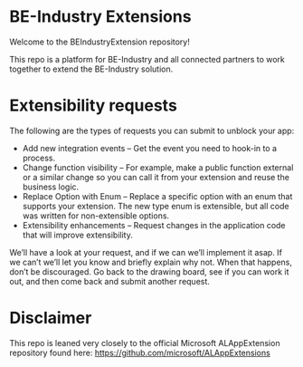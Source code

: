 # BE-Industry Extensions
Welcome to the BEIndustryExtension repository!

This repo is a platform for BE-Industry and all connected partners to work together to extend the BE-Industry solution. 

# Extensibility requests

The following are the types of requests you can submit to unblock your app:

* Add new integration events – Get the event you need to hook-in to a process.
* Change function visibility – For example, make a public function external or a similar change so you can call it from your extension and reuse the business logic.
* Replace Option with Enum – Replace a specific option with an enum that supports your extension. The new type enum is extensible, but all code was written for non-extensible options.
* Extensibility enhancements – Request changes in the application code that will improve extensibility.

We’ll have a look at your request, and if we can we’ll implement it asap. If we can’t we’ll let you know and briefly explain why not. When that happens, don’t be discouraged. Go back to the drawing board, see if you can work it out, and then come back and submit another request.

# Disclaimer

This repo is leaned very closely to the official Microsoft ALAppExtension repository found here: https://github.com/microsoft/ALAppExtensions
